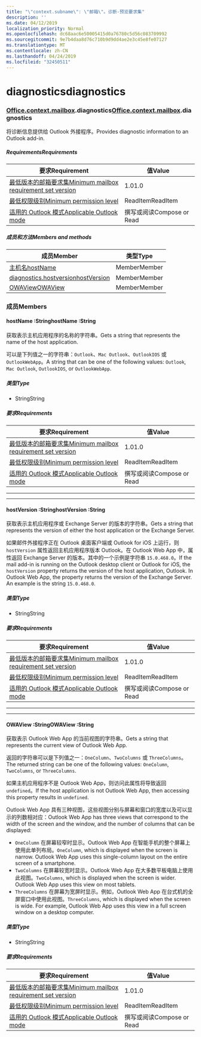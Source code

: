 ```yaml
---
title: "\"context.subname\": \"邮箱\"。诊断-预览要求集"
description: ''
ms.date: 04/12/2019
localization_priority: Normal
ms.openlocfilehash: dc68aac6e50005415d0a76780c5d56c083709992
ms.sourcegitcommit: 9e7b4daa8d76c710b9d9dd4ae2e3c45e8fe07127
ms.translationtype: MT
ms.contentlocale: zh-CN
ms.lasthandoff: 04/24/2019
ms.locfileid: "32450511"
---
```

# <a name="diagnostics"></a><span data-ttu-id="66782-102">diagnostics</span><span class="sxs-lookup"><span data-stu-id="66782-102">diagnostics</span></span>

### <a name="officeofficemdcontextofficecontextmdmailboxofficecontextmailboxmddiagnostics"></a><span data-ttu-id="66782-103">[Office](Office.md)[.context](Office.context.md)[.mailbox](Office.context.mailbox.md).diagnostics</span><span class="sxs-lookup"><span data-stu-id="66782-103">[Office](Office.md)[.context](Office.context.md)[.mailbox](Office.context.mailbox.md).diagnostics</span></span>

<span data-ttu-id="66782-104">将诊断信息提供给 Outlook 外接程序。</span><span class="sxs-lookup"><span data-stu-id="66782-104">Provides diagnostic information to an Outlook add-in.</span></span>

##### <a name="requirements"></a><span data-ttu-id="66782-105">Requirements</span><span class="sxs-lookup"><span data-stu-id="66782-105">Requirements</span></span>

|<span data-ttu-id="66782-106">要求</span><span class="sxs-lookup"><span data-stu-id="66782-106">Requirement</span></span>| <span data-ttu-id="66782-107">值</span><span class="sxs-lookup"><span data-stu-id="66782-107">Value</span></span>|
|---|---|
|[<span data-ttu-id="66782-108">最低版本的邮箱要求集</span><span class="sxs-lookup"><span data-stu-id="66782-108">Minimum mailbox requirement set version</span></span>](/office/dev/add-ins/reference/requirement-sets/outlook-api-requirement-sets)| <span data-ttu-id="66782-109">1.0</span><span class="sxs-lookup"><span data-stu-id="66782-109">1.0</span></span>|
|[<span data-ttu-id="66782-110">最低权限级别</span><span class="sxs-lookup"><span data-stu-id="66782-110">Minimum permission level</span></span>](/outlook/add-ins/understanding-outlook-add-in-permissions)| <span data-ttu-id="66782-111">ReadItem</span><span class="sxs-lookup"><span data-stu-id="66782-111">ReadItem</span></span>|
|[<span data-ttu-id="66782-112">适用的 Outlook 模式</span><span class="sxs-lookup"><span data-stu-id="66782-112">Applicable Outlook mode</span></span>](/outlook/add-ins/#extension-points)| <span data-ttu-id="66782-113">撰写或阅读</span><span class="sxs-lookup"><span data-stu-id="66782-113">Compose or Read</span></span>|

##### <a name="members-and-methods"></a><span data-ttu-id="66782-114">成员和方法</span><span class="sxs-lookup"><span data-stu-id="66782-114">Members and methods</span></span>

| <span data-ttu-id="66782-115">成员</span><span class="sxs-lookup"><span data-stu-id="66782-115">Member</span></span> | <span data-ttu-id="66782-116">类型</span><span class="sxs-lookup"><span data-stu-id="66782-116">Type</span></span> |
|--------|------|
| [<span data-ttu-id="66782-117">主机名</span><span class="sxs-lookup"><span data-stu-id="66782-117">hostName</span></span>](#hostname-string) | <span data-ttu-id="66782-118">Member</span><span class="sxs-lookup"><span data-stu-id="66782-118">Member</span></span> |
| [<span data-ttu-id="66782-119">diagnostics.hostversion</span><span class="sxs-lookup"><span data-stu-id="66782-119">hostVersion</span></span>](#hostversion-string) | <span data-ttu-id="66782-120">Member</span><span class="sxs-lookup"><span data-stu-id="66782-120">Member</span></span> |
| [<span data-ttu-id="66782-121">OWAView</span><span class="sxs-lookup"><span data-stu-id="66782-121">OWAView</span></span>](#owaview-string) | <span data-ttu-id="66782-122">Member</span><span class="sxs-lookup"><span data-stu-id="66782-122">Member</span></span> |

### <a name="members"></a><span data-ttu-id="66782-123">成员</span><span class="sxs-lookup"><span data-stu-id="66782-123">Members</span></span>

####  <a name="hostname-string"></a><span data-ttu-id="66782-124">hostName :String</span><span class="sxs-lookup"><span data-stu-id="66782-124">hostName :String</span></span>

<span data-ttu-id="66782-125">获取表示主机应用程序的名称的字符串。</span><span class="sxs-lookup"><span data-stu-id="66782-125">Gets a string that represents the name of the host application.</span></span>

<span data-ttu-id="66782-126">可以是下列值之一的字符串：`Outlook`、`Mac Outlook`、`OutlookIOS` 或 `OutlookWebApp`。</span><span class="sxs-lookup"><span data-stu-id="66782-126">A string that can be one of the following values: `Outlook`, `Mac Outlook`, `OutlookIOS`, or `OutlookWebApp`.</span></span>

##### <a name="type"></a><span data-ttu-id="66782-127">类型</span><span class="sxs-lookup"><span data-stu-id="66782-127">Type</span></span>

*   <span data-ttu-id="66782-128">String</span><span class="sxs-lookup"><span data-stu-id="66782-128">String</span></span>

##### <a name="requirements"></a><span data-ttu-id="66782-129">要求</span><span class="sxs-lookup"><span data-stu-id="66782-129">Requirements</span></span>

|<span data-ttu-id="66782-130">要求</span><span class="sxs-lookup"><span data-stu-id="66782-130">Requirement</span></span>| <span data-ttu-id="66782-131">值</span><span class="sxs-lookup"><span data-stu-id="66782-131">Value</span></span>|
|---|---|
|[<span data-ttu-id="66782-132">最低版本的邮箱要求集</span><span class="sxs-lookup"><span data-stu-id="66782-132">Minimum mailbox requirement set version</span></span>](/office/dev/add-ins/reference/requirement-sets/outlook-api-requirement-sets)| <span data-ttu-id="66782-133">1.0</span><span class="sxs-lookup"><span data-stu-id="66782-133">1.0</span></span>|
|[<span data-ttu-id="66782-134">最低权限级别</span><span class="sxs-lookup"><span data-stu-id="66782-134">Minimum permission level</span></span>](/outlook/add-ins/understanding-outlook-add-in-permissions)| <span data-ttu-id="66782-135">ReadItem</span><span class="sxs-lookup"><span data-stu-id="66782-135">ReadItem</span></span>|
|[<span data-ttu-id="66782-136">适用的 Outlook 模式</span><span class="sxs-lookup"><span data-stu-id="66782-136">Applicable Outlook mode</span></span>](/outlook/add-ins/#extension-points)| <span data-ttu-id="66782-137">撰写或阅读</span><span class="sxs-lookup"><span data-stu-id="66782-137">Compose or Read</span></span>|

---
---

####  <a name="hostversion-string"></a><span data-ttu-id="66782-138">hostVersion :String</span><span class="sxs-lookup"><span data-stu-id="66782-138">hostVersion :String</span></span>

<span data-ttu-id="66782-139">获取表示主机应用程序或 Exchange Server 的版本的字符串。</span><span class="sxs-lookup"><span data-stu-id="66782-139">Gets a string that represents the version of either the host application or the Exchange Server.</span></span>

<span data-ttu-id="66782-p101">如果邮件外接程序正在 Outlook 桌面客户端或 Outlook for iOS 上运行，则 `hostVersion` 属性返回主机应用程序版本 Outlook。在 Outlook Web App 中，属性返回 Exchange Server 的版本。其中的一个示例是字符串 `15.0.468.0`。</span><span class="sxs-lookup"><span data-stu-id="66782-p101">If the mail add-in is running on the Outlook desktop client or Outlook for iOS, the `hostVersion` property returns the version of the host application, Outlook. In Outlook Web App, the property returns the version of the Exchange Server. An example is the string `15.0.468.0`.</span></span>

##### <a name="type"></a><span data-ttu-id="66782-143">类型</span><span class="sxs-lookup"><span data-stu-id="66782-143">Type</span></span>

*   <span data-ttu-id="66782-144">String</span><span class="sxs-lookup"><span data-stu-id="66782-144">String</span></span>

##### <a name="requirements"></a><span data-ttu-id="66782-145">要求</span><span class="sxs-lookup"><span data-stu-id="66782-145">Requirements</span></span>

|<span data-ttu-id="66782-146">要求</span><span class="sxs-lookup"><span data-stu-id="66782-146">Requirement</span></span>| <span data-ttu-id="66782-147">值</span><span class="sxs-lookup"><span data-stu-id="66782-147">Value</span></span>|
|---|---|
|[<span data-ttu-id="66782-148">最低版本的邮箱要求集</span><span class="sxs-lookup"><span data-stu-id="66782-148">Minimum mailbox requirement set version</span></span>](/office/dev/add-ins/reference/requirement-sets/outlook-api-requirement-sets)| <span data-ttu-id="66782-149">1.0</span><span class="sxs-lookup"><span data-stu-id="66782-149">1.0</span></span>|
|[<span data-ttu-id="66782-150">最低权限级别</span><span class="sxs-lookup"><span data-stu-id="66782-150">Minimum permission level</span></span>](/outlook/add-ins/understanding-outlook-add-in-permissions)| <span data-ttu-id="66782-151">ReadItem</span><span class="sxs-lookup"><span data-stu-id="66782-151">ReadItem</span></span>|
|[<span data-ttu-id="66782-152">适用的 Outlook 模式</span><span class="sxs-lookup"><span data-stu-id="66782-152">Applicable Outlook mode</span></span>](/outlook/add-ins/#extension-points)| <span data-ttu-id="66782-153">撰写或阅读</span><span class="sxs-lookup"><span data-stu-id="66782-153">Compose or Read</span></span>|

---
---

####  <a name="owaview-string"></a><span data-ttu-id="66782-154">OWAView :String</span><span class="sxs-lookup"><span data-stu-id="66782-154">OWAView :String</span></span>

<span data-ttu-id="66782-155">获取表示 Outlook Web App 的当前视图的字符串。</span><span class="sxs-lookup"><span data-stu-id="66782-155">Gets a string that represents the current view of Outlook Web App.</span></span>

<span data-ttu-id="66782-156">返回的字符串可以是下列值之一：`OneColumn`、`TwoColumns` 或 `ThreeColumns`。</span><span class="sxs-lookup"><span data-stu-id="66782-156">The returned string can be one of the following values: `OneColumn`, `TwoColumns`, or `ThreeColumns`.</span></span>

<span data-ttu-id="66782-157">如果主机应用程序不是 Outlook Web App，则访问此属性将导致返回 `undefined`。</span><span class="sxs-lookup"><span data-stu-id="66782-157">If the host application is not Outlook Web App, then accessing this property results in `undefined`.</span></span>

<span data-ttu-id="66782-158">Outlook Web App 具有三种视图，这些视图分别与屏幕和窗口的宽度以及可以显示的列数相对应：</span><span class="sxs-lookup"><span data-stu-id="66782-158">Outlook Web App has three views that correspond to the width of the screen and the window, and the number of columns that can be displayed:</span></span>

*   <span data-ttu-id="66782-p102">`OneColumn` 在屏幕较窄时显示。Outlook Web App 在智能手机的整个屏幕上使用此单列布局。</span><span class="sxs-lookup"><span data-stu-id="66782-p102">`OneColumn`, which is displayed when the screen is narrow. Outlook Web App uses this single-column layout on the entire screen of a smartphone.</span></span>
*   <span data-ttu-id="66782-p103">`TwoColumns` 在屏幕较宽时显示。Outlook Web App 在大多数平板电脑上使用此视图。</span><span class="sxs-lookup"><span data-stu-id="66782-p103">`TwoColumns`, which is displayed when the screen is wider. Outlook Web App uses this view on most tablets.</span></span>
*   <span data-ttu-id="66782-p104">`ThreeColumns` 在屏幕为宽屏时显示。例如，Outlook Web App 在台式机的全屏窗口中使用此视图。</span><span class="sxs-lookup"><span data-stu-id="66782-p104">`ThreeColumns`, which is displayed when the screen is wide. For example, Outlook Web App uses this view in a full screen window on a desktop computer.</span></span>

##### <a name="type"></a><span data-ttu-id="66782-165">类型</span><span class="sxs-lookup"><span data-stu-id="66782-165">Type</span></span>

*   <span data-ttu-id="66782-166">String</span><span class="sxs-lookup"><span data-stu-id="66782-166">String</span></span>

##### <a name="requirements"></a><span data-ttu-id="66782-167">要求</span><span class="sxs-lookup"><span data-stu-id="66782-167">Requirements</span></span>

|<span data-ttu-id="66782-168">要求</span><span class="sxs-lookup"><span data-stu-id="66782-168">Requirement</span></span>| <span data-ttu-id="66782-169">值</span><span class="sxs-lookup"><span data-stu-id="66782-169">Value</span></span>|
|---|---|
|[<span data-ttu-id="66782-170">最低版本的邮箱要求集</span><span class="sxs-lookup"><span data-stu-id="66782-170">Minimum mailbox requirement set version</span></span>](/office/dev/add-ins/reference/requirement-sets/outlook-api-requirement-sets)| <span data-ttu-id="66782-171">1.0</span><span class="sxs-lookup"><span data-stu-id="66782-171">1.0</span></span>|
|[<span data-ttu-id="66782-172">最低权限级别</span><span class="sxs-lookup"><span data-stu-id="66782-172">Minimum permission level</span></span>](/outlook/add-ins/understanding-outlook-add-in-permissions)| <span data-ttu-id="66782-173">ReadItem</span><span class="sxs-lookup"><span data-stu-id="66782-173">ReadItem</span></span>|
|[<span data-ttu-id="66782-174">适用的 Outlook 模式</span><span class="sxs-lookup"><span data-stu-id="66782-174">Applicable Outlook mode</span></span>](/outlook/add-ins/#extension-points)| <span data-ttu-id="66782-175">撰写或阅读</span><span class="sxs-lookup"><span data-stu-id="66782-175">Compose or Read</span></span>|
